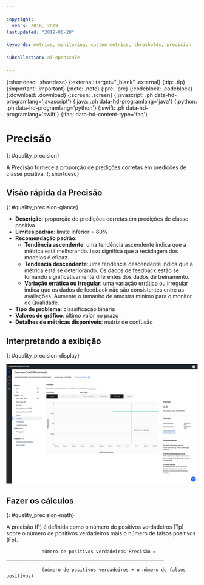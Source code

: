 ```yaml
---

copyright:
  years: 2018, 2019
lastupdated: "2019-06-28"

keywords: metrics, monitoring, custom metrics, thresholds, precision

subcollection: ai-openscale

---
```


{:shortdesc: .shortdesc}
{:external: target="_blank" .external}
{:tip: .tip}
{:important: .important}
{:note: .note}
{:pre: .pre}
{:codeblock: .codeblock}
{:download: .download}
{:screen: .screen}
{:javascript: .ph data-hd-programlang='javascript'}
{:java: .ph data-hd-programlang='java'}
{:python: .ph data-hd-programlang='python'}
{:swift: .ph data-hd-programlang='swift'}
{:faq: data-hd-content-type='faq'}

# Precisão
{: #quality_precision}

A Precisão fornece a proporção de predições corretas em predições de classe positiva.
{: shortdesc}

## Visão rápida da Precisão
{: #quality_precision-glance}

- **Descrição**: proporção de predições corretas em predições de classe positiva
- **Limites padrão**: limite inferior = 80%
- **Recomendação padrão**:
   - **Tendência ascendente**: uma tendência ascendente indica que a métrica está melhorando. Isso significa que a reciclagem dos modelos é eficaz.
   - **Tendência descendente**: uma tendência descendente indica que a métrica está se deteriorando. Os dados de feedback estão se tornando significativamente diferentes dos dados de treinamento.
   - **Variação errática ou irregular**: uma variação errática ou irregular indica que os dados de feedback não são consistentes entre as avaliações. Aumente o tamanho de amostra mínimo para o monitor de Qualidade.
- **Tipo de problema**: classificação binária
- **Valores de gráfico**: último valor no prazo
- **Detalhes de métricas disponíveis**: matriz de confusão

## Interpretando a exibição
{: #quality_precision-display}

![o gráfico de Precisão é exibido.](images/quality-precision.png)

## Fazer os cálculos
{: #quality_precision-math}

A precisão (P) é definida como o número de positivos verdadeiros (Tp) sobre o número de positivos verdadeiros mais o número de falsos positivos (Fp).


```
             número de positivos verdadeiros Precisão = __________________________________________________________

             (número de positivos verdadeiros + o número de falsos positivos)
```
